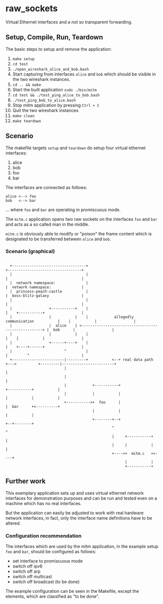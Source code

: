 # raw_sockets

Virtual Ethernet interfaces and a not so transparent forwarding.


## Setup, Compile, Run, Teardown

The basic steps to setup and remove the application:

 1. `make setup`
 2. `cd test`
 3. `./open_wireshark_alice_and_bob.bash`
 4. Start capturing from interfaces `alice` and `bob`
    which should be visible in the two wireshark
    instances.
 5. `cd .. && make`
 6. Start the built application `sudo ./bin/mitm`
 7. `cd test && ./test_ping_alice_to_bob.bash`
 8. `./test_ping_bob_to_alice.bash`
 9. Stop mitm application by pressing `Ctrl + C`
10. Quit the two wireshark instances
11. `make clean`
12. `make teardown`


## Scenario

The makefile targets `setup` and `teardown` do setup four
virtual ethernet interfaces:

1. alice
2. bob
3. foo
4. bar

The interfaces are connected as follows:

```
alice <--> foo
bob   <--> bar
```

... where `foo` and `bar` are operating in promiscuous mode.

The `mitm.c` application opens two raw sockets on the interfaces 
`foo` and `bar` and acts as a so called man in the middle. 

`mitm.c` is obviously able to modify or "poison" the frame 
content which is designated to be transferred between 
`alice` and `bob`.


### Scenario (graphical)

```

  +----------------------------------+                                              +----------------------------------+
  |                                  |                                              |                                  |
  |  network namespace:              |                                              |  network namespace:              |
  |  princess-peach-castle           |                                              |  boss-blitz-galaxy               |
  |                                  |                                              |                                  |
  |                 +-----------+    |                                              |    +-----------+                 |
  |                 |           |    |            allegedly communication           |    |           |                 |
  |                 |  alice    | <----------------------------------------------------> |  bob      |                 |
  |                 |           |    |                                              |    |           |                 |
  |                 +------+----+    |                                              |    +----+------+                 |
  |                        ^         |                                              |         ^                        |
  +------------------------|---------+           <--+ real data path +--->          +---------|------------------------+
                           |                                                                  |
                           |                                                                  |
                           |            +-----------+                 +-----------+           |
                           |            |           |                 |           |           |
                           +----------->+  foo      |                 |  bar      +<----------+
                                        |           |                 |           |
                                        +--------+--+                 +--+--------+
                                                 ^                       ^
                                                 |     +-----------+     |
                                                 |     |           |     |
                                                 +---->+  mitm.c   +<----+
                                                       |           |
                                                       +-----------+

```


## Further work

This exemplary application sets up and uses virtual ethernet
network interfaces for demonstration purposes and can be
run and tested even on a machine which has no real interfaces.

But the application can easily be adjusted to work with real
hardware network interfaces, in fact, only the interface name
definitions have to be altered.


### Configuration recommendation

The interfaces which are used by the mitm application, in
the example setup `foo` and `bar`, should be configured
as follows:

* set interface to promiscuous mode
* switch off ipv6
* switch off arp
* switch off multicast
* switch off broadcast (to be done)

The example configuration can be seen in the Makefile, 
except the elements, which are classified as "to be done".

